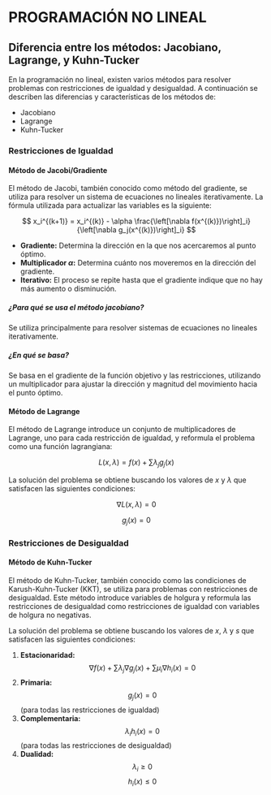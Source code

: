 
# PROGRAMACIÓN NO LINEAL

## Diferencia entre los métodos: Jacobiano, Lagrange, y Kuhn-Tucker

En la programación no lineal, existen varios métodos para resolver problemas con restricciones de igualdad y desigualdad. A continuación se describen las diferencias y características de los métodos de: 
- Jacobiano
- Lagrange
- Kuhn-Tucker

### Restricciones de Igualdad

#### Método de Jacobi/Gradiente

El método de Jacobi, también conocido como método del gradiente, se utiliza para resolver un sistema de ecuaciones no lineales iterativamente. La fórmula utilizada para actualizar las variables es la siguiente:

$$
x_i^{(k+1)} = x_i^{(k)} - \alpha \frac{\left[\nabla f(x^{(k)})\right]_i}{\left[\nabla g_j(x^{(k)})\right]_i}
$$

- **Gradiente:** Determina la dirección en la que nos acercaremos al punto óptimo.
- **Multiplicador $\alpha$:** Determina cuánto nos moveremos en la dirección del gradiente.
- **Iterativo:** El proceso se repite hasta que el gradiente indique que no hay más aumento o disminución.

##### ¿Para qué se usa el método jacobiano?
Se utiliza principalmente para resolver sistemas de ecuaciones no lineales iterativamente.

##### ¿En qué se basa?
Se basa en el gradiente de la función objetivo y las restricciones, utilizando un multiplicador para ajustar la dirección y magnitud del movimiento hacia el punto óptimo.

#### Método de Lagrange

El método de Lagrange introduce un conjunto de multiplicadores de Lagrange, uno para cada restricción de igualdad, y reformula el problema como una función lagrangiana:

$$
L(x, \lambda) = f(x) + \sum \lambda_j g_j(x)
$$

La solución del problema se obtiene buscando los valores de $x$ y $\lambda$ que satisfacen las siguientes condiciones:

$$
\nabla L(x, \lambda) = 0
$$

$$
g_j(x) = 0
$$

### Restricciones de Desigualdad

#### Método de Kuhn-Tucker

El método de Kuhn-Tucker, también conocido como las condiciones de Karush-Kuhn-Tucker (KKT), se utiliza para problemas con restricciones de desigualdad. Este método introduce variables de holgura y reformula las restricciones de desigualdad como restricciones de igualdad con variables de holgura no negativas.

La solución del problema se obtiene buscando los valores de $x$, $\lambda$ y $s$ que satisfacen las siguientes condiciones:

1. **Estacionaridad:** 
   $$
   \nabla f(x) + \sum \lambda_j \nabla g_j(x) + \sum \mu_i \nabla h_i(x) = 0
   $$
2. **Primaria:** 
   $$
   g_j(x) = 0
   $$ 
   (para todas las restricciones de igualdad)
3. **Complementaria:** 
   $$
   \lambda_i h_i(x) = 0
   $$ 
   (para todas las restricciones de desigualdad)
4. **Dualidad:** 
   $$
   \lambda_i \geq 0
   $$ 
   $$
   h_i(x) \leq 0
   $$

